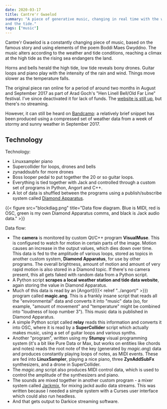 ```yaml
---
date: 2020-03-17
title: Cantre'r Gwaelod
summary: "A piece of generative music, changing in real time with the weather
and the tide."
tags: ["music"]
---
```


Cantre'r Gwaelod is a constantly changing piece of music, based on the
famous story and using elements of the poem Boddi Maes Gwyddno. The music
alters according to the weather and tide conditions, reaching a climax at the
high tide as the rising sea endangers the land.

Horns and bells herald the high tide, low tide reveals bony drones. Guitar
loops and piano play with the intensity of the rain and wind. Things move
slower as the temperature falls.


The original piece ran online for a period of around two months in August and
September 2017 as part of Arad Goch's "Hen Linell Bell/Old Far Line" festival.
I've since deactivated it for lack of funds. The
[website is still up](http://www.cantrer.pale.org/), but there's no streaming.

However, it can still be heard on 
[Bandcamp](https://archfalhwyl.bandcamp.com/track/cantrer-gwaelod):
a relatively brief snippet has been produced using a compressed set of weather
data from a week of stormy and sunny weather in September 2017.

## Technology

Technology: 
* Linuxsampler piano
* Supercollider for loops, drones and bells
* zynaddsubfx for more drones
* Boss looper pedal to put together the 20 or so guitar loops.
* Everything is tied together with Jack and controlled through a
custom set of programs in Python, Angort and C++.
* A lot of data is shuffled between the programs using a publish/subscribe
system called [Diamond Apparatus](https://github.com/jimfinnis/DiamondApparatus).

{{< figure src="blockdiag.png" title="Data flow diagram. Blue is MIDI, red is OSC, green is my own Diamond Apparatus comms, and black is Jack audio data." >}}

Data flow:
* The **camera** is monitored by custom Qt/C++ program **VisualMuse**. This is
configured to watch for motion in certain parts of the image. Motion
causes an increase in the output values, which dies down over time.
This data is fed to the amplitude of various loops, stored as topics
in another custom system, **Diamond Apparatus**, for use by other programs.
The overall brightness, amount of motion and amount of very rapid motion
is also stored in a Diamond topic. If there's no camera present, this
all gets faked with random data from a Python script.
* A Python script **scrapes a local weather station and tide data website**,
again storing the value in Diamond Apparatus.
* Much of this data is read by an [Angort]({{< relref "../angort/" >}})
program called **magic.ang**. This is a frankly insane script that reads all
the "environmental" data and converts it into "music" data (so, for example,
"amount of movement" and "temperature" might be combined into "loudness
of loop number 3"). This music data is published in Diamond Apparatus.
* A simple Python script called **relay** reads this information and
converts it into OSC, where it is read by a **SuperCollider** script which
actually makes music, using a set of guitar loops and various synths.
* Another "program", written using my **Stumpy** visual programming system
(it's a bit like Pure Data or Max, but works on entities like chords and notes)
reads the root note of the key (generated by *magic.ang*) data and produces 
constantly playing loops of notes, as MIDI events. These are fed into
**LinuxSampler**, playing a nice piano, three **ZynAddSubFx** synthesizers,
and a drone in SuperCollider.
* The *magic.ang* script also produces MIDI control data, which is used to
control the amplitude of the synthesizers and piano.
* The sounds are mixed together in another custom program - a mixer system
called [Jackmix](https://github.com/jimfinnis/jackmix),
for mixing jackd audio data streams. This was written because
I needed a simple system with a Curses user interface which could also
run headless.
* And that gets output to Darkice streaming software.
